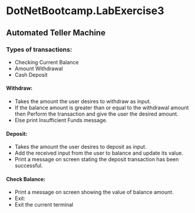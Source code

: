 # DotNetBootcamp.LabExercise3

## Automated Teller Machine
### Types of transactions:
- Checking Current Balance
- Amount Withdrawal
- Cash Deposit

#### Withdraw:
- Takes the amount the user desires to withdraw as input.
- If the balance amount is greater than or equal to the withdrawal amount then Perform the transaction and give the user the desired amount.
- Else print Insufficient Funds message.

#### Deposit:
- Takes the amount the user desires to deposit as input.
- Add the received input from the user to balance and update its value.
- Print a message on screen stating the deposit transaction has been successful.

#### Check Balance:
- Print a message on screen showing the value of balance amount.
- Exit:
- Exit the current terminal
